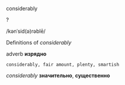 considerably

?

/kənˈsid(ə)rəblē/

Definitions of _considerably_

adverb
**изрядно**

    considerably, fair amount, plenty, smartish

_considerably_
**значительно**, **существенно**